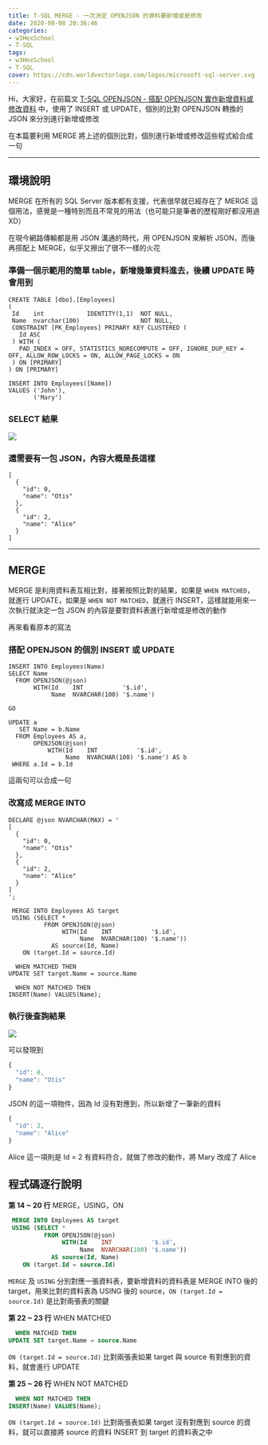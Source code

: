```yaml
---
title: T-SQL MERGE - 一次決定 OPENJSON 的資料要新增或是修改
date: 2020-08-08 20:36:46
categories:
- w3HexSchool
- T-SQL
tags:
- w3HexSchool
- T-SQL
cover: https://cdn.worldvectorlogo.com/logos/microsoft-sql-server.svg
---
```


Hi，大家好，在前篇文 [T-SQL OPENJSON - 搭配 OPENJSON 實作新增資料或修改資料](https://littlehorseboy.github.io/2020/07/26/202007-t-sql-json-part-3/) 中，使用了 INSERT 或 UPDATE，個別的比對 OPENJSON 轉換的 JSON 來分別進行新增或修改

在本篇要利用 MERGE 將上述的個別比對，個別進行新增或修改這些程式給合成一句

---

## 環境說明

MERGE 在所有的 SQL Server 版本都有支援，代表很早就已經存在了 MERGE 這個用法，感覺是一種特別而且不常見的用法（也可能只是筆者的歷程剛好都沒用過 XD）

在現今網路傳輸都是用 JSON 溝通的時代，用 OPENJSON 來解析 JSON，而後再搭配上 MERGE，似乎又擦出了很不一樣的火花

### 準備一個示範用的簡單 table，新增幾筆資料進去，後續 UPDATE 時會用到

```sql=
CREATE TABLE [dbo].[Employees]
(
 Id    int            IDENTITY(1,1)  NOT NULL,
 Name  nvarchar(100)                 NOT NULL,
 CONSTRAINT [PK_Employees] PRIMARY KEY CLUSTERED (
   Id ASC
 ) WITH (
   PAD_INDEX = OFF, STATISTICS_NORECOMPUTE = OFF, IGNORE_DUP_KEY = OFF, ALLOW_ROW_LOCKS = ON, ALLOW_PAGE_LOCKS = ON
 ) ON [PRIMARY]
) ON [PRIMARY]

INSERT INTO Employees([Name])
VALUES ('John'),
       ('Mary')
```

### SELECT 結果

![](https://i.imgur.com/yVqxtbx.png)

### 還需要有一包 JSON，內容大概是長這樣

```JSON=
[
  {
    "id": 0,
    "name": "Otis"
  },
  {
    "id": 2,
    "name": "Alice"
  }
]
```

---

## MERGE

MERGE 是利用資料表互相比對，接著按照比對的結果，如果是 `WHEN MATCHED`，就進行 UPDATE，如果是 `WHEN NOT MATCHED`，就進行 INSERT，這樣就能用來一次執行就決定一包 JSON 的內容是要對資料表進行新增或是修改的動作

再來看看原本的寫法

### 搭配 OPENJSON 的個別 INSERT 或 UPDATE

```sql=
INSERT INTO Employees(Name)
SELECT Name
  FROM OPENJSON(@json)
       WITH(Id    INT           '$.id',
            Name  NVARCHAR(100) '$.name')
            
GO

UPDATE a
   SET Name = b.Name
  FROM Employees AS a,
       OPENJSON(@json)
           WITH(Id    INT           '$.id',
                Name  NVARCHAR(100) '$.name') AS b
 WHERE a.Id = b.Id
```

這兩句可以合成一句

### 改寫成 MERGE INTO

```sql=
DECLARE @json NVARCHAR(MAX) = '
[
  {
    "id": 0,
    "name": "Otis"
  },
  {
    "id": 2,
    "name": "Alice"
  }
]
';

 MERGE INTO Employees AS target
 USING (SELECT *
          FROM OPENJSON(@json)
               WITH(Id    INT           '$.id',
                    Name  NVARCHAR(100) '$.name'))
            AS source(Id, Name)
    ON (target.Id = source.Id)

  WHEN MATCHED THEN
UPDATE SET target.Name = source.Name

  WHEN NOT MATCHED THEN
INSERT(Name) VALUES(Name);
```

### 執行後查詢結果

![](https://i.imgur.com/ebqdyq1.png)

可以發現到

```javascript
{
  "id": 0,
  "name": "Otis"
}
```

JSON 的這一項物件，因為 Id 沒有對應到，所以新增了一筆新的資料

```javascript
{
  "id": 2,
  "name": "Alice"
}
```

Alice 這一項則是 Id = 2 有資料符合，就做了修改的動作，將 Mary 改成了 Alice

## 程式碼逐行說明

**第 14 ~ 20 行** MERGE，USING，ON

```sql
 MERGE INTO Employees AS target
 USING (SELECT *
          FROM OPENJSON(@json)
               WITH(Id    INT           '$.id',
                    Name  NVARCHAR(100) '$.name'))
            AS source(Id, Name)
    ON (target.Id = source.Id)
```

`MERGE` 及 `USING` 分別對應一張資料表，要新增資料的資料表是 MERGE INTO 後的 target，用來比對的資料表為 USING 後的 source，`ON (target.Id = source.Id)` 是比對兩張表的關鍵

**第 22 ~ 23 行** WHEN MATCHED

```sql
  WHEN MATCHED THEN
UPDATE SET target.Name = source.Name
```

`ON (target.Id = source.Id)` 比對兩張表如果 target 與 source 有對應到的資料，就會進行 UPDATE

**第 25 ~ 26 行** WHEN NOT MATCHED

```sql
  WHEN NOT MATCHED THEN
INSERT(Name) VALUES(Name);
```

`ON (target.Id = source.Id)` 比對兩張表如果 target 沒有對應到 source 的資料，就可以直接將 source 的資料 INSERT 到 target 的資料表之中
